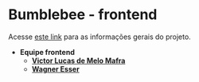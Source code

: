 ﻿# Bumblebee - frontend

Acesse [este link](https://github.com/academiadev-joinville/projeto-wiki-bumblebee) para as informações gerais do projeto.

* **Equipe frontend**
  * **[Victor Lucas de Melo Mafra](https://github.com/PurpleBooth)**
  * **[Wagner Esser](https://github.com/WagnerEsser)**
